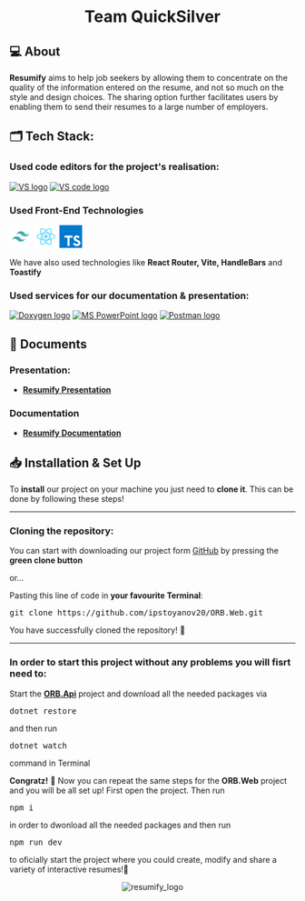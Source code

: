 

  <h1 align="center">Team QuickSilver</h1>
  


## 💻 About
<p align="left"><b>Resumify</b> aims to help job seekers by allowing them to concentrate on the quality of the information entered on the resume, and not so much on the style and design choices. The sharing option further facilitates users by enabling them to send their resumes to a large number of employers.</p>

## 🗂️ Tech Stack:
### Used code editors for the project's realisation:
<p align="left">
    <a href="https://visualstudio.microsoft.com/vs/"><img src="https://img.icons8.com/color/344/visual-studio--v2.png" alt="VS logo" width=48px /></a>
    <a href="https://code.visualstudio.com/"><img src="https://img.icons8.com/color/344/visual-studio-code-2019.png" alt="VS code logo" width=48px /></a>
</p>

### Used Front-End Technologies


<code><img height="40" src="https://raw.githubusercontent.com/github/explore/80688e429a7d4ef2fca1e82350fe8e3517d3494d/topics/tailwind/tailwind.png" alt="tailwind"></code>
<code><img height="40" src="https://raw.githubusercontent.com/github/explore/80688e429a7d4ef2fca1e82350fe8e3517d3494d/topics/react/react.png" alt="react"></code>
<code><img height="40" src="https://raw.githubusercontent.com/github/explore/80688e429a7d4ef2fca1e82350fe8e3517d3494d/topics/typescript/typescript.png" alt="typescript"></code>

We have also used technologies like **React Router, Vite, HandleBars** and **Toastify**

### Used services for our documentation & presentation:
<p align="left">
    <a href="https://www.doxygen.nl/"><img src="https://images-wixmp-ed30a86b8c4ca887773594c2.wixmp.com/i/6ac1857f-f453-48fa-b3b9-4033de693b17/dbd0jys-fde5ad33-8c95-4dea-83fc-56c72aea2eb1.png" alt="Doxygen logo" width=50px /></a>
    <a href="https://www.microsoft.com/en-us/microsoft-365/powerpoint"><img src="https://upload.wikimedia.org/wikipedia/commons/thumb/0/0d/Microsoft_Office_PowerPoint_%282019%E2%80%93present%29.svg/640px-Microsoft_Office_PowerPoint_%282019%E2%80%93present%29.svg.png" alt="MS PowerPoint logo" width=54px /></a>
    <a href="https://www.postman.com/"><img src="https://res.cloudinary.com/postman/image/upload/t_team_logo/v1629869194/team/2893aede23f01bfcbd2319326bc96a6ed0524eba759745ed6d73405a3a8b67a8" alt="Postman logo" width=54px /></a>
</p>

## 📄 Documents
### Presentation:
- [**Resumify Presentation**](https://www.canva.com/design/DAFpLDgWSdI/B6tjaUtv5kqURjolo7Wwug/edit?utm_content=DAFpLDgWSdI&utm_campaign=designshare&utm_medium=link2&utm_source=sharebutton)
### Documentation
- [**Resumify Documentation**](https://docs.resumify.tech/)
## 📥 Installation & Set Up
<p>To <b>install</b> our project on your machine you just need to <b>clone it</b>. This can be done by following these steps! </p>

<hr>

<h3><B>Cloning the repository:</B></h3>

You can start with downloading our project form [GitHub](https://github.com/ipstoyanov20/ORB.Web.git) by pressing the **green clone button**

or...

Pasting this line of code in **your favourite Terminal**:
<pre>git clone https://github.com/ipstoyanov20/ORB.Web.git</pre>
<p>You have successfully cloned the repository! 🥳</p>

<hr>

<h3><B>In order to start this project without any problems you will fisrt need to:</B></h3>

Start the [**ORB.Api**](https://github.com/SSIvanov19/ORB.Api) project and
download all the needed packages via
<pre>dotnet restore</pre> 
and then run 
<pre>dotnet watch</pre>
command in Terminal</li>

**Congratz!** 🥳 Now you can repeat the same steps for the **ORB.Web** project and you will be all set up!
First open the project. Then run 
<pre>npm i</pre> 
in order to dwonload all the needed packages 
and then run 
<pre>npm run dev</pre>
to oficially start the project where you could create, modify and share a variety of interactive resumes!🌟
<div align="center">
  <img src="https://github.com/ipstoyanov20/ORB.Web/assets/71072498/3644ad49-69b2-417e-8287-9e5c0c0aeab3" alt="resumify_logo" width="500">
</div>










